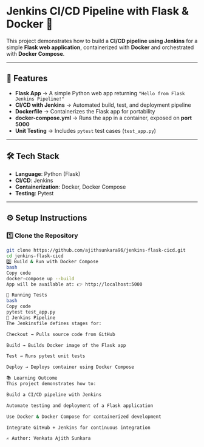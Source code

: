# Jenkins CI/CD Pipeline with Flask & Docker 🐳  

This project demonstrates how to build a **CI/CD pipeline using Jenkins** for a simple **Flask web application**, containerized with **Docker** and orchestrated with **Docker Compose**.  

---

## 🚀 Features
- **Flask App** → A simple Python web app returning `"Hello from Flask Jenkins Pipeline!"`  
- **CI/CD with Jenkins** → Automated build, test, and deployment pipeline  
- **Dockerfile** → Containerizes the Flask app for portability  
- **docker-compose.yml** → Runs the app in a container, exposed on **port 5000**  
- **Unit Testing** → Includes `pytest` test cases (`test_app.py`)  

---

## 🛠️ Tech Stack
- **Language**: Python (Flask)  
- **CI/CD**: Jenkins  
- **Containerization**: Docker, Docker Compose  
- **Testing**: Pytest  

---

## ⚙️ Setup Instructions  

### 1️⃣ Clone the Repository
```bash
git clone https://github.com/ajithsunkara96/jenkins-flask-cicd.git
cd jenkins-flask-cicd
2️⃣ Build & Run with Docker Compose
bash
Copy code
docker-compose up --build
App will be available at: 👉 http://localhost:5000

🧪 Running Tests
bash
Copy code
pytest test_app.py
🔄 Jenkins Pipeline
The Jenkinsfile defines stages for:

Checkout → Pulls source code from GitHub

Build → Builds Docker image of the Flask app

Test → Runs pytest unit tests

Deploy → Deploys container using Docker Compose

📚 Learning Outcome
This project demonstrates how to:

Build a CI/CD pipeline with Jenkins

Automate testing and deployment of a Flask application

Use Docker & Docker Compose for containerized development

Integrate GitHub + Jenkins for continuous integration

✍️ Author: Venkata Ajith Sunkara
